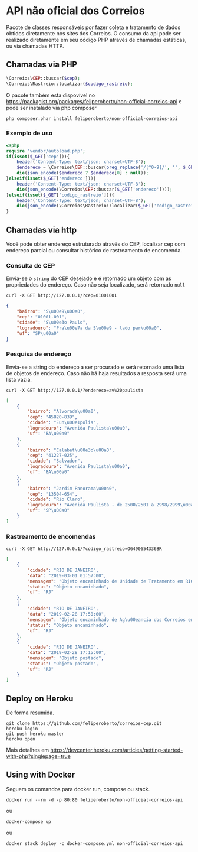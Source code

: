 # API não oficial dos Correios
Pacote de classes responsáveis por fazer coleta e tratamento de dados obtidos diretamente nos sites dos Correios.
O consumo da api pode ser realizado diretamente em seu código PHP através de chamadas estáticas, ou via chamadas HTTP.

## Chamadas via PHP
``` php
\Correios\CEP::buscar($cep);
\Correios\Rastreio::localizar($codigo_rastreio);
```
O pacote também esta dispovível no https://packagist.org/packages/feliperoberto/non-official-correios-api e pode ser instalado via php composer
``` console
php composer.phar install feliperoberto/non-official-correios-api
```

### Exemplo de uso
``` php
<?php
require 'vendor/autoload.php';
if(isset($_GET['cep'])){
	header('Content-Type: text/json; charset=UTF-8');
	$endereco = \Correios\CEP::buscar(preg_replace('/[^0-9]/', '', $_GET['cep']));
	die(json_encode($endereco ? $endereco[0] : null));
}elseif(isset($_GET['endereco'])){
	header('Content-Type: text/json; charset=UTF-8');
	die(json_encode(\Correios\CEP::buscar($_GET['endereco'])));
}elseif(isset($_GET['codigo_rastreio'])){
	header('Content-Type: text/json; charset=UTF-8');
	die(json_encode(\Correios\Rastreio::localizar($_GET['codigo_rastreio'])));
}
```


## Chamadas via http
Você pode obter endereço estruturado através do CEP, localizar cep com endereço parcial ou consultar histórico de rastreamento de encomenda.

### Consulta de CEP
Envia-se o `string` do CEP desejado e é retornado um objeto com as propriedades do endereço.
Caso não seja localizado, será retornado `null`

``` console
curl -X GET http://127.0.0.1/?cep=01001001
```
```json
{
    "bairro": "S\u00e9\u00a0",
    "cep": "01001-001",
    "cidade": "S\u00e3o Paulo",
    "logradouro": "Pra\u00e7a da S\u00e9 - lado par\u00a0",
    "uf": "SP\u00a0"
}
```

### Pesquisa de endereço

Envia-se a string do endereço a ser procurado e será retornado uma lista de objetos de endereço.
Caso não há haja resultados a resposta será uma lista vazia.

``` console
curl -X GET http://127.0.0.1/?endereco=av%20paulista
```
```json
[
    {
        "bairro": "Alvorada\u00a0",
        "cep": "45820-839",
        "cidade": "Eun\u00e1polis",
        "logradouro": "Avenida Paulista\u00a0",
        "uf": "BA\u00a0"
    },
    {
        "bairro": "Calabet\u00e3o\u00a0",
        "cep": "41227-025",
        "cidade": "Salvador",
        "logradouro": "Avenida Paulista\u00a0",
        "uf": "BA\u00a0"
    },
    {
        "bairro": "Jardim Panorama\u00a0",
        "cep": "13504-654",
        "cidade": "Rio Claro",
        "logradouro": "Avenida Paulista - de 2500/2501 a 2998/2999\u00a0",
        "uf": "SP\u00a0"
    }
]
```

### Rastreamento de encomendas
``` console
curl -X GET http://127.0.0.1/?codigo_rastreio=OG490654336BR
```
```json
[
    {
        "cidade": "RIO DE JANEIRO",
        "data": "2019-03-01 01:57:00",
        "mensagem": "Objeto encaminhado de Unidade de Tratamento em RIO DE JANEIRO / RJ para Unidade de Distribui\u00e7\u00e3o em Rio De Janeiro / RJ",
        "status": "Objeto encaminhado",
        "uf": "RJ"
    },
    {
        "cidade": "RIO DE JANEIRO",
        "data": "2019-02-28 17:50:00",
        "mensagem": "Objeto encaminhado de Ag\u00eancia dos Correios em RIO DE JANEIRO / RJ para Unidade de Tratamento em RIO DE JANEIRO / RJ",
        "status": "Objeto encaminhado",
        "uf": "RJ"
    },
    {
        "cidade": "RIO DE JANEIRO",
        "data": "2019-02-28 17:15:00",
        "mensagem": "Objeto postado",
        "status": "Objeto postado",
        "uf": "RJ"
    }
]
```

## Deploy on Heroku
De forma resumida.
``` console
git clone https://github.com/feliperoberto/correios-cep.git
heroku login
git push heroku master
heroku open
```
Mais detalhes em https://devcenter.heroku.com/articles/getting-started-with-php?singlepage=true

## Using with Docker
Seguem os comandos para docker run, compose ou stack.
``` console
docker run --rm -d -p 80:80 feliperoberto/non-official-correios-api
```
ou
``` console
docker-compose up
```
ou
``` console
docker stack deploy -c docker-compose.yml non-official-correios-api
```
